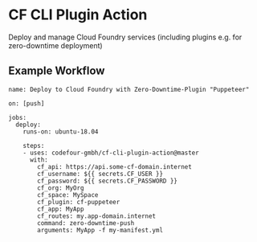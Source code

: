 # CF CLI Plugin Action
Deploy and manage Cloud Foundry services (including plugins e.g. for zero-downtime deployment)

## Example Workflow
```
name: Deploy to Cloud Foundry with Zero-Downtime-Plugin "Puppeteer"

on: [push]

jobs:
  deploy:
    runs-on: ubuntu-18.04
    
    steps:
    - uses: codefour-gmbh/cf-cli-plugin-action@master
      with:
        cf_api: https://api.some-cf-domain.internet
        cf_username: ${{ secrets.CF_USER }}
        cf_password: ${{ secrets.CF_PASSWORD }}
        cf_org: MyOrg
        cf_space: MySpace
        cf_plugin: cf-puppeteer
        cf_app: MyApp
        cf_routes: my.app-domain.internet
        command: zero-downtime-push
        arguments: MyApp -f my-manifest.yml
```
